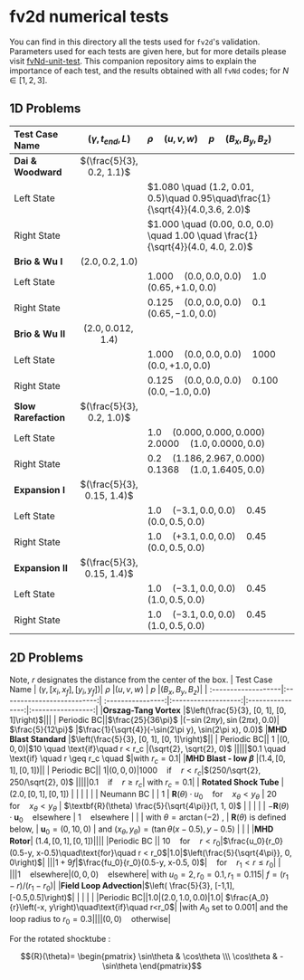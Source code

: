 # fv2d numerical tests

You can find in this directory all the tests used for `fv2d`'s validation. 
Parameters used for each tests are given here, but for more details please visit [fvNd-unit-test](https://github.com/lukbrb/fvNd-unit-test).
This companion repository aims to explain the importance of each test, and the results obtained with all `fvNd` codes; for $N \in [1, 2, 3]$.

## 1D Problems

| Test Case Name | $(\gamma, t_{end}, L)$| $\rho\quad(u, v, w)\quad p\quad(B_x, B_y, B_z)$|
| :--------------|:--------------------------------:| :------------|
|**Dai & Woodward**  |$(\frac{5}{3}, 0.2, 1.1)$         |               |
| Left State ||$1.080 \quad (1.2, 0.01, 0.5)\quad 0.95\quad\frac{1}{\sqrt{4}}(4.0,3.6, 2.0)$
| Right State ||$1.000 \quad (0.00, 0.0, 0.0) \quad 1.00 \quad \frac{1}{\sqrt{4}}(4.0, 4.0, 2.0)$
| **Brio & Wu I**| $(2.0, 0.2, 1.0)$||
| Left State ||$1.000 \quad (0.0, 0.0, 0.0) \quad 1.0 \quad(0.65, +1.0, 0.0)$
| Right State ||$0.125 \quad (0.0, 0.0, 0.0) \quad 0.1 \quad(0.65, -1.0, 0.0)$
| **Brio & Wu II**| $(2.0, 0.012, 1.4)$||
| Left State ||$1.000 \quad (0.0, 0.0, 0.0) \quad 1000 \quad(0.0, +1.0, 0.0)$
| Right State ||$0.125 \quad (0.0, 0.0, 0.0) \quad 0.100 \quad(0.0, -1.0, 0.0)$
| **Slow Rarefaction**| $(\frac{5}{3}, 0.2, 1.0)$||
| Left State ||$1.0 \quad (0.000, 0.000, 0.000) \quad 2.0000 \quad(1.0, 0.0000, 0.0)$
| Right State ||$0.2 \quad (1.186, 2.967, 0.000) \quad 0.1368 \quad(1.0, 1.6405, 0.0)$
| **Expansion I**| $(\frac{5}{3}, 0.15, 1.4)$||
| Left State ||$1.0 \quad (-3.1, 0.0, 0.0) \quad 0.45 \quad(0.0, 0.5, 0.0)$
| Right State ||$1.0 \quad(+3.1, 0.0, 0.0) \quad 0.45 \quad(0.0, 0.5, 0.0)$
| **Expansion II**| $(\frac{5}{3}, 0.15, 1.4)$||
| Left State ||$1.0 \quad (-3.1, 0.0, 0.0) \quad 0.45 \quad(1.0, 0.5, 0.0)$
| Right State ||$1.0 \quad (-3.1, 0.0, 0.0) \quad 0.45 \quad(1.0, 0.5, 0.0)$

## 2D Problems

Note, $r$ designates the distance from the center of the box.
| Test Case Name | $\left(\gamma, [x_i, x_f], [y_i, y_f]\right)$| $\rho$ |$(u, v, w)$ | $p$ |$(B_x, B_y, B_z)$|
| :-------------------|:--------------------------:| :----------------:|:-------------------:|:----------------:|:-----------------:|
|**Orszag-Tang Vortex**  |$\left(\frac{5}{3}, [0, 1], [0, 1]\right)$|||
| Periodic BC||$\frac{25}{36\pi}$ |$(-\sin(2\pi y), \sin(2\pi x), 0.0)$| $\frac{5}{12\pi}$ |$\frac{1}{\sqrt{4}}(-\sin(2\pi y), \sin(2\pi x), 0.0)$
|**MHD Blast Standard**  |$\left(\frac{5}{3}, [0, 1], [0, 1]\right)$||
| Periodic BC|| $1$ |$(0, 0, 0)$|$10 \quad \text{if}\quad r < r_c $|$(\sqrt{2}, \sqrt{2}, 0)$
|||||$0.1 \quad \text{if} \quad r \geq r_c \quad $|with $r_c=0.1$|
|**MHD Blast - low $\beta$**  |$\left(1.4, [0, 1], [0, 1]\right)$||
| Periodic BC|| $1$|$(0, 0, 0)$|$1000 \quad \text{if}\quad r < r_c$|$(250/\sqrt{2}, 250/\sqrt{2}, 0)$
|||||$0.1 \quad \text{if} \quad r \geq r_c$| with $r_c=0.1$|
| **Rotated Shock Tube** | $\left(2.0, [0, 1], [0, 1]\right)$ | | | | |
| Neumann BC | | $1$ | $\textbf{R}(\theta)\cdot u_0 \quad \text{for}\quad x_\theta<y_\theta$ | $20 \quad \text{for}\quad x_\theta < y_\theta$ | $\textbf{R}(\theta) \frac{5}{\sqrt{4\pi}}(1, 1, 0)$ |
| | | | $-\textbf{R}(\theta)\cdot \textbf{u}_0 \quad \text{elsewhere}$ | $1 \quad \text{elsewhere}$ | |
| with $\theta = \arctan(-2)$ , | $\textbf{R}(\theta)$ is defined below, | $\textbf{u}_0 = (0, 10, 0)$ | and $(x_\theta, y_\theta) = (\tan\theta(x-0.5), y-0.5)$ | | |
|**MHD Rotor**| $\left( 1.4, [0,1], [0,1]\right)$||||
|Periodic BC  || $10\quad\text{for}\quad r < r_0$|$\frac{u_0}{r_0}(0.5-y, x-0.5)\quad\text{for}\quad r < r_0$|$1.0$|$\left(\frac{5}{\sqrt{4\pi}}, 0, 0\right)$|
|||$1+9f$|$\frac{fu_0}{r_0}(0.5-y, x-0.5, 0)$|$\quad\text{for}\quad r_1 <r\leq r_0$| |
|||$1\quad\text{elsewhere}$|$(0, 0, 0) \quad\text{elsewhere}$| with $u_0=2, r_0=0.1, r_1=0.115$| $f = (r_1-r)/(r_1-r_0)$|
|**Field Loop Advection**|$\left( \frac{5}{3}, [-1,1], [-0.5,0.5]\right)$| | | | |
|Periodic BC||$1.0$|$(2.0, 1.0, 0.0)$|$1.0$| $\frac{A_0}{r}\left(-x, y\right)\quad\text{if}\quad r<r_0$|
|with $A_0$ set to $0.001$| and the loop radius to $r_0=0.3$||||$(0, 0)\quad\text{otherwise}$|

For the rotated shocktube :

$${R}(\theta)= \begin{pmatrix} \sin\theta & \cos\theta \\\ \cos\theta & -\sin\theta \end{pmatrix}$$

